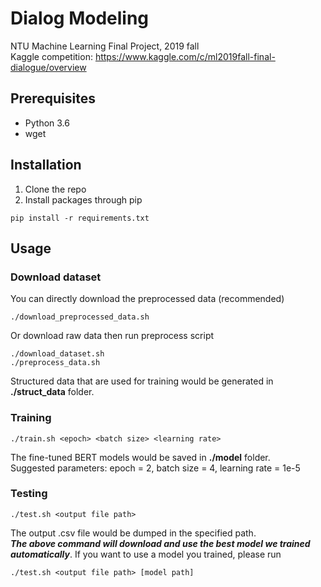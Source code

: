 # Dialog Modeling
NTU Machine Learning Final Project, 2019 fall  
Kaggle competition: https://www.kaggle.com/c/ml2019fall-final-dialogue/overview

## Prerequisites
* Python 3.6
* wget

## Installation
1. Clone the repo
2. Install packages through pip
```
pip install -r requirements.txt
```

## Usage
### Download dataset
You can directly download the preprocessed data (recommended)
```
./download_preprocessed_data.sh
```
Or download raw data then run preprocess script
```
./download_dataset.sh
./preprocess_data.sh
```
Structured data that are used for training would be generated in **./struct_data** folder.
### Training
```
./train.sh <epoch> <batch size> <learning rate>
```
The fine-tuned BERT models would be saved in **./model** folder.  
Suggested parameters: epoch = 2, batch size = 4, learning rate = 1e-5
### Testing
```
./test.sh <output file path>
```
The output .csv file would be dumped in the specified path.  
***The above command will download and use the best model we trained automatically***. If you want to use a model you trained, please run
```
./test.sh <output file path> [model path]
```
